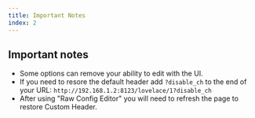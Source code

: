 ```yaml
---
title: Important Notes
index: 2
---
```


## Important notes

* Some options can remove your ability to edit with the UI.
* If you need to resore the default header add `?disable_ch` to the end of your URL: `http://192.168.1.2:8123/lovelace/1?disable_ch`
* After using "Raw Config Editor" you will need to refresh the page to restore Custom Header.
